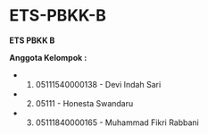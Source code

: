 # ETS-PBKK-B

**ETS PBKK B**

**Anggota Kelompok :**

- 1) 05111540000138  -  Devi Indah Sari
- 2) 05111 -  Honesta Swandaru 
- 3) 05111840000165  -  Muhammad Fikri Rabbani
